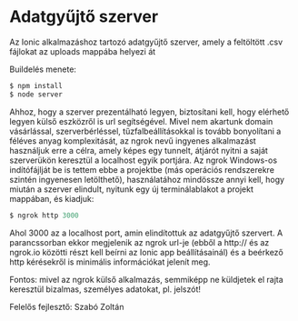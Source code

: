 # Adatgyűjtő szerver

Az Ionic alkalmazáshoz tartozó adatgyűjtő szerver, amely a feltöltött .csv fájlokat az uploads mappába helyezi át

Buildelés menete:

```javascript
$ npm install
$ node server
```

Ahhoz, hogy a szerver prezentálható legyen, biztosítani kell, hogy elérhető legyen külső eszközről is url segítségével. Mivel nem akartunk domain vásárlással, szerverbérléssel, tűzfalbeállításokkal is tovább bonyolítani a féléves anyag komplexitását, az ngrok nevű ingyenes alkalmazást használjuk erre a célra, amely képes egy tunnelt, átjárót nyitni a saját szerverükön keresztül a localhost egyik portjára. Az ngrok Windows-os indítófájlját be is tettem ebbe a projektbe (más operációs rendszerekre szintén ingyenesen letölthető), használatához mindössze annyi kell, hogy miután a szerver elindult, nyitunk egy új terminálablakot a projekt mappában, és kiadjuk:

```javascript
$ ngrok http 3000
```

Ahol 3000 az a localhost port, amin elindítottuk az adatgyűjtő szervert. A parancssorban ekkor megjelenik az ngrok url-je (ebből a http:// és az ngrok.io közötti részt kell beírni az Ionic app beállításainál) és a beérkező http kérésekről is minimális információkat jelenít meg.

Fontos: mivel az ngrok külső alkalmazás, semmiképp ne küldjetek el rajta keresztül bizalmas, személyes adatokat, pl. jelszót!

Felelős fejlesztő: Szabó Zoltán

